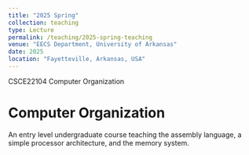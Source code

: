 ```yaml
---
title: "2025 Spring"
collection: teaching
type: Lecture
permalink: /teaching/2025-spring-teaching
venue: "EECS Department, University of Arkansas"
date: 2025
location: "Fayetteville, Arkansas, USA"
---
```


CSCE22104 Computer Organization

Computer Organization
======
An entry level undergraduate course teaching the assembly language, a simple processor architecture, and the memory system.

